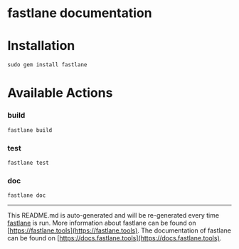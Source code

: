 fastlane documentation
================
# Installation
```
sudo gem install fastlane
```
# Available Actions
### build
```
fastlane build
```

### test
```
fastlane test
```

### doc
```
fastlane doc
```


----

This README.md is auto-generated and will be re-generated every time [fastlane](https://fastlane.tools) is run.
More information about fastlane can be found on [https://fastlane.tools](https://fastlane.tools).
The documentation of fastlane can be found on [https://docs.fastlane.tools](https://docs.fastlane.tools).
